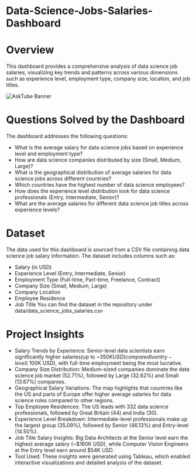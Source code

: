 # Data-Science-Jobs-Salaries-Dashboard

# Overview

This dashboard provides a comprehensive analysis of data science job salaries, visualizing key trends and patterns across various dimensions such as experience level, employment type, company size, location, and job titles.


![AskTube Banner](https://github.com/chandan27082002/Data-Science-Jobs-Salaries-Dashboard/blob/main/Dashboard%201%20(2).png)
# Questions Solved by the Dashboard

The dashboard addresses the following questions:
* What is the average salary for data science jobs based on experience level and employment type?
* How are data science companies distributed by size (Small, Medium, Large)?
* What is the geographical distribution of average salaries for data science jobs across different countries?
* Which countries have the highest number of data science employees?
* How does the experience level distribution look for data science professionals (Entry, Intermediate, Senior)?
* What are the average salaries for different data science job titles across experience levels?

# Dataset

The data used for this dashboard is sourced from a CSV file containing data science job salary information. The dataset includes columns such as:
* Salary (in USD)
* Experience Level (Entry, Intermediate, Senior)
* Employment Type (Full-time, Part-time, Freelance, Contract)
* Company Size (Small, Medium, Large)
* Company Location
* Employee Residence
* Job Title
You can find the dataset in the repository under data/data_science_jobs_salaries.csv 


# Project Insights

* Salary Trends by Experience: Senior-level data scientists earn significantly higher salaries(up to ~$350K USD) compared to entry-level (~$100K USD), with full-time employment being the most lucrative.
* Company Size Distribution: Medium-sized companies dominate the data science job market (52.71%), followed by Large (32.62%) and Small (13.67%) companies.
* Geographical Salary Variations: The map highlights that countries like the US and parts of Europe offer higher average salaries for data science roles compared to other regions.
* Top Employee Residences: The US leads with 332 data science professionals, followed by Great Britain (44) and India (30).
* Experience Level Breakdown: Intermediate-level professionals make up the largest group (35.09%), followed by Senior (46.13%) and Entry-level (14.50%).
* Job Title Salary Insights: Big Data Architects at the Senior level earn the highest average salary (~$160K USD), while Computer Vision Engineers at the Entry level earn around $54K USD.
* Tool Used: These insights were generated using Tableau, which enabled interactive visualizations and detailed analysis of the dataset.

